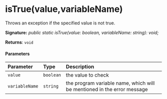 # isTrue(value,variableName)

Throws an exception if the specified value is not true.

**Signature:** _public static isTrue(value: boolean, variableName: string): void;_

**Returns**: `void`



#### Parameters


| Parameter	   | Type    | Description |
|:-------------|:---------------|:------------|
| `value`    | `boolean` | the value to check |
| `variableName`    | `string` | the program variable name, which will be mentioned in the error message |

